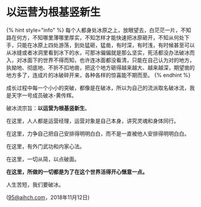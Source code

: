 # 以运营为根基竖新生

{% hint style="info" %}
每个人都身处冰原之上，放眼望去，白茫茫一片，不知路在何方，不知哪里薄哪里厚实，不知怎样才能快速把冰原砸开，不知从何处下手，只能在冰原上四处游荡，到处猛砸，猛凿，有时深，有时浅，有时候甚至可以从冰缝或者冰洞里看到冰下的水，可那冰偏偏就是那么坚实，死活都没办法破冰而入，对冰面下的世界不得而知，也许连冰面都没看清，只能在自己认为对的地方，执拗地、彻底地、不折不扣地凿，把这个地方砸得越来越大、越来越深，期望凿的地方多了，连成片的冰破碎开来，各种各样的惊喜能不期而至。
{% endhint %}

成长过程中每一个小小的突破，都像是在破冰，所以为自己的流派取名破冰流，我是天字一号成员破冰-黄传辉。

破冰流宗旨：**以运营为根基竖新生**。

在这里，人人都是运营经理，运营对象是自己本身，讲究灵魂和身体同行。

在这里，力争自己把自己安排得明明白白，而不是一直被他人安排得明明白白。

在这里，有外门武功和内家心法。

在这里，一切从简，以点破面。

**在这里，所做的一切都是为了在这个世界活得开心惬意一点。**

人生苦短，我们要破冰。

\([95@aihch.com](mailto:95@aihch.com)，2018年11月12日\)

